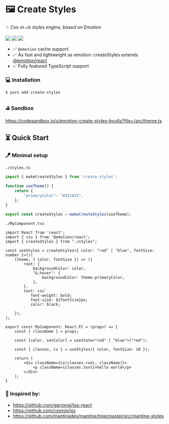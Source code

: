 # 🖼 Create Styles
<div>
    <i>✨ Css-in-Js styles engine, based on Emotion</i>
    <br>
    <br>
    <img src="https://img.shields.io/bundlephobia/bennodev19/emotion-create-styles">
    <img src="https://img.shields.io/npm/dw/create-styles">
    <img src="https://img.shields.io/npm/l/create-styles">
</div>

- ✅ `@emotion` cache support.
- ✅ As fast and lightweight as emotion: createStyles extends [@emotion/react](https://emotion.sh/docs/@emotion/react)
- ✅ Fully featured TypeScript support

### 💻 Installation
```bash
$ yarn add create-styles
```

### ⛳️ Sandbox
https://codesandbox.io/s/emotion-create-styles-byu6s?file=/src/theme.ts

## ⏳ Quick Start

### 🪁 Minimal setup

`./styles.ts`

```typescript
import { makeCreateStyles } from 'create-styles';

function useTheme() {
    return {
        "primaryColor": "#32CD32",
    };
}

export const createStyles = makeCreateStyles(useTheme);
```

`./MyComponent.tsx`

```tsx
import React from 'react';
import { css } from '@emotion/react';
import { createStyles } from "./styles";

const useStyles = createStyles<{ color: "red" | "blue", fontSize: number }>()(
    (theme, { color, fontSize }) => ({
        root: {
            backgroundColor: color,
            "&:hover": {
                backgroundColor: theme.primaryColor,
            },
        },
        text: css`
           font-weight: bold;
           font-size: ${fontSize}px;
           color: black;
        `
    }),
);

export const MyComponent: React.FC = (props) => {
    const { className } = props;

    const [color, setColor] = useState<"red" | "blue">("red");

    const { classes, cx } = useStyles({ color, fontSize: 10 });

    return (
        <div className={cx(classes.root, className)}>
            <p className={classes.text}>hello world</p>
        </div>
    );
}
```

### 🎉 Inspired by:
- https://github.com/garronej/tss-react
- https://github.com/cssinjs/jss
- https://github.com/mantinedev/mantine/tree/master/src/mantine-styles
